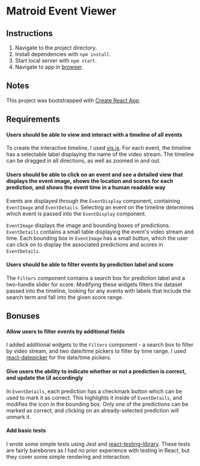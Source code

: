 # Matroid Event Viewer

## Instructions
1. Navigate to the project directory.
2. Install dependencies with `npm install`.
3. Start local server with `npm start`.
4. Navigate to app in [browser](http://localhost:3000).

## Notes
This project was bootstrapped with [Create React App](https://github.com/facebook/create-react-app).

## Requirements
#### Users should be able to view and interact with a timeline of all events
To create the interactive timeline, I used [vis.js](http://visjs.org/index.html). For each event, the timeline has a selectable label displaying the name of the video stream. The timeline can be dragged in all directions, as well as zoomed in and out.

#### Users should be able to click on an event and see a detailed view that displays the event image, shows the location and scores for each prediction, and shows the event time in a human readable way
Events are displayed through the `EventDisplay` component, containing `EventImage` and `EventDetails`. Selecting an event on the timeline determines which event is passed into the `EventDisplay` component.

`EventImage` displays the image and bounding boxes of predictions. `EventDetails` contains a small table displaying the event's video stream and time. Each bounding box in `EventImage` has a small button, which the user can click on to display the associated predictions and scores in `EventDetails`.

#### Users should be able to filter events by prediction label and score
The `Filters` component contains a search box for prediction label and a two-handle slider for score. Modifying these widgets filters the dataset passed into the timeline, looking for any events with labels that include the search term and fall into the given score range.

## Bonuses
#### Allow users to filter events by additional fields
I added additional widgets to the `Filters` component - a search box to filter by video stream, and two date/time pickers to filter by time range. I used [react-datepicker](https://reactdatepicker.com/) for the date/time pickers.

#### Give users the ability to indicate whether or not a prediction is correct, and update the UI accordingly
In `EventDetails`, each prediction has a checkmark button which can be used to mark it as correct. This highlights it inside of `EventDetails`, and modifies the icon in the bounding box. Only one of the predictions can be marked as correct, and clicking on an already-selected prediction will unmark it.

#### Add basic tests
I wrote some simple tests using Jest and [react-testing-library](https://github.com/testing-library/react-testing-library). These tests are fairly barebones as I had no prior experience with testing in React, but they cover some simple rendering and interaction.